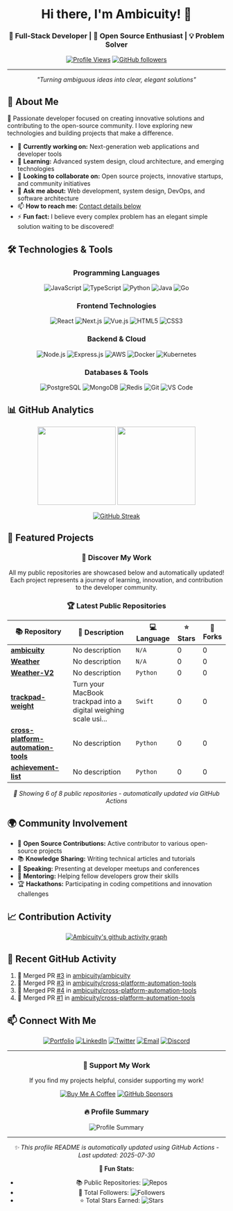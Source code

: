 <div align="center">

# Hi there, I'm Ambicuity! 👋

### 🚀 Full-Stack Developer | 🌟 Open Source Enthusiast | 💡 Problem Solver

[![Profile Views](https://komarev.com/ghpvc/?username=ambicuity&color=blueviolet&style=flat-square&label=Profile+Views)](https://github.com/ambicuity)
[![GitHub followers](https://img.shields.io/github/followers/ambicuity?label=Followers&style=social)](https://github.com/ambicuity?tab=followers)

---

*"Turning ambiguous ideas into clear, elegant solutions"*

</div>

## 💫 About Me

🎯 Passionate developer focused on creating innovative solutions and contributing to the open-source community. I love exploring new technologies and building projects that make a difference.

- 🔭 **Currently working on:** Next-generation web applications and developer tools
- 🌱 **Learning:** Advanced system design, cloud architecture, and emerging technologies
- 👯 **Looking to collaborate on:** Open source projects, innovative startups, and community initiatives
- 💬 **Ask me about:** Web development, system design, DevOps, and software architecture
- 📫 **How to reach me:** [Contact details below](#-connect-with-me)
- ⚡ **Fun fact:** I believe every complex problem has an elegant simple solution waiting to be discovered!

## 🛠️ Technologies & Tools

<div align="center">

### Programming Languages
![JavaScript](https://img.shields.io/badge/-JavaScript-F7DF1E?style=flat-square&logo=javascript&logoColor=black)
![TypeScript](https://img.shields.io/badge/-TypeScript-3178C6?style=flat-square&logo=typescript&logoColor=white)
![Python](https://img.shields.io/badge/-Python-3776AB?style=flat-square&logo=python&logoColor=white)
![Java](https://img.shields.io/badge/-Java-007396?style=flat-square&logo=java&logoColor=white)
![Go](https://img.shields.io/badge/-Go-00ADD8?style=flat-square&logo=go&logoColor=white)

### Frontend Technologies
![React](https://img.shields.io/badge/-React-61DAFB?style=flat-square&logo=react&logoColor=black)
![Next.js](https://img.shields.io/badge/-Next.js-000000?style=flat-square&logo=next.js&logoColor=white)
![Vue.js](https://img.shields.io/badge/-Vue.js-4FC08D?style=flat-square&logo=vue.js&logoColor=white)
![HTML5](https://img.shields.io/badge/-HTML5-E34F26?style=flat-square&logo=html5&logoColor=white)
![CSS3](https://img.shields.io/badge/-CSS3-1572B6?style=flat-square&logo=css3&logoColor=white)

### Backend & Cloud
![Node.js](https://img.shields.io/badge/-Node.js-339933?style=flat-square&logo=node.js&logoColor=white)
![Express.js](https://img.shields.io/badge/-Express.js-000000?style=flat-square&logo=express&logoColor=white)
![AWS](https://img.shields.io/badge/-AWS-232F3E?style=flat-square&logo=amazon-aws&logoColor=white)
![Docker](https://img.shields.io/badge/-Docker-2496ED?style=flat-square&logo=docker&logoColor=white)
![Kubernetes](https://img.shields.io/badge/-Kubernetes-326CE5?style=flat-square&logo=kubernetes&logoColor=white)

### Databases & Tools
![PostgreSQL](https://img.shields.io/badge/-PostgreSQL-336791?style=flat-square&logo=postgresql&logoColor=white)
![MongoDB](https://img.shields.io/badge/-MongoDB-47A248?style=flat-square&logo=mongodb&logoColor=white)
![Redis](https://img.shields.io/badge/-Redis-DC382D?style=flat-square&logo=redis&logoColor=white)
![Git](https://img.shields.io/badge/-Git-F05032?style=flat-square&logo=git&logoColor=white)
![VS Code](https://img.shields.io/badge/-VS%20Code-007ACC?style=flat-square&logo=visual-studio-code&logoColor=white)

</div>

## 📊 GitHub Analytics

<div align="center">
  
<img height="180em" src="https://github-readme-stats.vercel.app/api?username=ambicuity&show_icons=true&theme=tokyonight&include_all_commits=true&count_private=true&hide_border=true&bg_color=0d1117"/>
<img height="180em" src="https://github-readme-stats.vercel.app/api/top-langs/?username=ambicuity&layout=compact&langs_count=8&theme=tokyonight&hide_border=true&bg_color=0d1117"/>

</div>

<div align="center">

[![GitHub Streak](https://github-readme-streak-stats.herokuapp.com/?user=ambicuity&theme=tokyonight&hide_border=true&background=0d1117)](https://git.io/streak-stats)

</div>

## 🎯 Featured Projects

<!-- FEATURED_PROJECTS_START -->
<div align="center">

### 🌟 Discover My Work

All my public repositories are showcased below and automatically updated! Each project represents a journey of learning, innovation, and contribution to the developer community.

### 🏆 Latest Public Repositories

| 📚 Repository | 📝 Description | 💻 Language | ⭐ Stars | 🍴 Forks |
|---------------|-----------------|-------------|----------|----------|
| [**ambicuity**](https://github.com/ambicuity/ambicuity) | No description | `N/A` | 0 | 0 |
| [**Weather**](https://github.com/ambicuity/Weather) | No description | `N/A` | 0 | 0 |
| [**Weather-V2**](https://github.com/ambicuity/Weather-V2) | No description | `Python` | 0 | 0 |
| [**trackpad-weight**](https://github.com/ambicuity/trackpad-weight) | Turn your MacBook trackpad into a digital weighing scale usi... | `Swift` | 0 | 0 |
| [**cross-platform-automation-tools**](https://github.com/ambicuity/cross-platform-automation-tools) | No description | `Python` | 0 | 0 |
| [**achievement-list**](https://github.com/ambicuity/achievement-list) | No description | `Python` | 0 | 0 |

*🔄 Showing 6 of 8 public repositories - automatically updated via GitHub Actions*

</div>

<!-- FEATURED_PROJECTS_END -->

## 🌍 Community Involvement

- 🤝 **Open Source Contributions:** Active contributor to various open-source projects
- 📚 **Knowledge Sharing:** Writing technical articles and tutorials
- 🎤 **Speaking:** Presenting at developer meetups and conferences
- 👥 **Mentoring:** Helping fellow developers grow their skills
- 🏆 **Hackathons:** Participating in coding competitions and innovation challenges

## 📈 Contribution Activity

<div align="center">

[![Ambicuity's github activity graph](https://github-readme-activity-graph.vercel.app/graph?username=ambicuity&theme=tokyo-night&hide_border=true&bg_color=0d1117)](https://github.com/ashutosh00710/github-readme-activity-graph)

</div>

## 🎨 Recent GitHub Activity

<!--START_SECTION:activity-->
1. 🎉 Merged PR [#3](https://github.com/ambicuity/ambicuity/pull/3) in [ambicuity/ambicuity](https://github.com/ambicuity/ambicuity)
2. 🎉 Merged PR [#3](https://github.com/ambicuity/cross-platform-automation-tools/pull/3) in [ambicuity/cross-platform-automation-tools](https://github.com/ambicuity/cross-platform-automation-tools)
3. 🎉 Merged PR [#4](https://github.com/ambicuity/cross-platform-automation-tools/pull/4) in [ambicuity/cross-platform-automation-tools](https://github.com/ambicuity/cross-platform-automation-tools)
4. 🎉 Merged PR [#1](https://github.com/ambicuity/cross-platform-automation-tools/pull/1) in [ambicuity/cross-platform-automation-tools](https://github.com/ambicuity/cross-platform-automation-tools)
<!--END_SECTION:activity-->

## 📫 Connect With Me

<div align="center">

[![Portfolio](https://img.shields.io/badge/-Portfolio-000000?style=for-the-badge&logo=firefox&logoColor=white)](https://ambicuity.dev)
[![LinkedIn](https://img.shields.io/badge/-LinkedIn-0077B5?style=for-the-badge&logo=linkedin&logoColor=white)](https://linkedin.com/in/ambicuity)
[![Twitter](https://img.shields.io/badge/-Twitter-1DA1F2?style=for-the-badge&logo=twitter&logoColor=white)](https://twitter.com/ambicuity)
[![Email](https://img.shields.io/badge/-Email-D14836?style=for-the-badge&logo=gmail&logoColor=white)](mailto:contact@ambicuity.dev)
[![Discord](https://img.shields.io/badge/-Discord-5865F2?style=for-the-badge&logo=discord&logoColor=white)](https://discord.gg/ambicuity)

</div>

---

<div align="center">

### 💝 Support My Work

If you find my projects helpful, consider supporting my work!

[![Buy Me A Coffee](https://img.shields.io/badge/-Buy%20Me%20A%20Coffee-FFDD00?style=for-the-badge&logo=buy-me-a-coffee&logoColor=black)](https://buymeacoffee.com/ambicuity)
[![GitHub Sponsors](https://img.shields.io/badge/-GitHub%20Sponsors-EA4AAA?style=for-the-badge&logo=github-sponsors&logoColor=white)](https://github.com/sponsors/ambicuity)

### 🔥 Profile Summary

<img src="https://github-profile-summary-cards.vercel.app/api/cards/profile-details?username=ambicuity&theme=tokyonight" alt="Profile Summary"/>

---

*✨ This profile README is automatically updated using GitHub Actions - Last updated: <!-- LAST_UPDATED_START -->2025-07-30<!-- LAST_UPDATED_END -->*

**🎯 Fun Stats:** 
- 📚 Public Repositories: ![Repos](https://img.shields.io/badge/dynamic/json?color=blue&label=repos&query=public_repos&url=https://api.github.com/users/ambicuity&style=flat-square)
- 👥 Total Followers: ![Followers](https://img.shields.io/badge/dynamic/json?color=green&label=followers&query=followers&url=https://api.github.com/users/ambicuity&style=flat-square)
- ⭐ Total Stars Earned: ![Stars](https://img.shields.io/badge/dynamic/json?color=yellow&label=stars&query=$.stars&url=https://api.github-star-counter.workers.dev/user/ambicuity&style=flat-square)

</div>